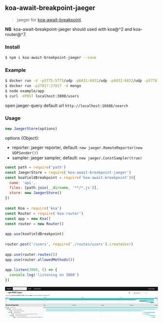 ## koa-await-breakpoint-jaeger

> jaeger for [koa-await-breakpoint](https://github.com/nswbmw/koa-await-breakpoint).

**NB**: koa-await-breakpoint-jaeger should used with koa@^2 and koa-router@^7.

### Install

```sh
$ npm i koa-await-breakpoint-jaeger --save
```

### Example

```sh
$ docker run -d -p5775:5775/udp -p6831:6831/udp -p6832:6832/udp -p5778:5778 -p16686:16686 -p14268:14268 jaegertracing/all-in-one:latest
$ docker run -p27017:27017 -d mongo
$ node example/app
$ curl -XPOST localhost:3000/users
```

open jaeger-query default url `http://localhost:16686/search` 

### Usage

```js
new JaegerStore(options)
```

options {Object}:
- reporter: jaeger reporter, default: `new jaeger.RemoteReporter(new UDPSender())`
- sampler: jaeger sampler, default: `new jaeger.ConstSampler(true)`

```js
const path = require('path')
const JaegerStore = require('koa-await-breakpoint-jaeger')
const koaYieldBreakpoint = require('koa-await-breakpoint')({
  name: 'api',
  files: [path.join(__dirname, '**/*.js')],
  store: new JaegerStore()
})

const Koa = require('koa')
const Router = require('koa-router')
const app = new Koa()
const router = new Router()

app.use(koaYieldBreakpoint)

router.post('/users', require('./routes/users').createUser)

app.use(router.routes())
app.use(router.allowedMethods())

app.listen(3000, () => {
  console.log('listening on 3000')
})
```
![](./screenshot.png)
